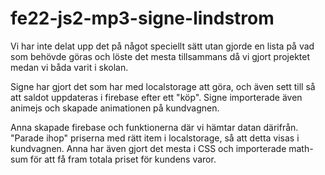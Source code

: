 # fe22-js2-mp3-signe-lindstrom

Vi har inte delat upp det på något speciellt sätt utan gjorde en lista på vad som behövde göras och löste det mesta tillsammans då vi gjort projektet medan vi båda varit i skolan. 

Signe har gjort det som har med localstorage att göra, och även sett till så att saldot uppdateras i firebase efter ett "köp". Signe importerade även animejs och skapade animationen på kundvagnen. 

Anna skapade firebase och funktionerna där vi hämtar datan därifrån. "Parade ihop" priserna med rätt item i localstorage, så att detta visas i kundvagnen. Anna har även gjort det mesta i CSS och importerade math-sum för att få fram totala priset för kundens varor. 